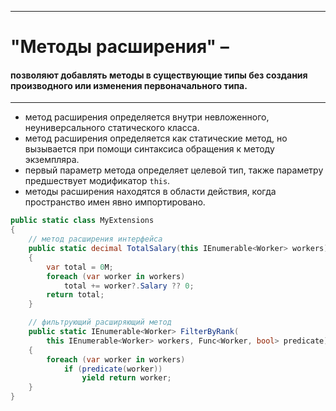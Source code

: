 ﻿_______________________________________________________________________________

# "Методы расширения" – 
#### позволяют добавлять методы в существующие типы без создания производного или изменения первоначального типа. ####
_______________________________________________________________________________

* метод расширения определяется внутри невложенного, неуниверсального
статического класса.
* метод расширения определяется как статические метод, но вызывается при помощи
синтаксиса обращения к методу экземпляра.
* первый параметр метода определяет целевой тип, также параметру предшествует
модификатор ```this```.
* методы расширения находятся в области действия, когда пространство имен явно
импортировано.

```c#
public static class MyExtensions
{
    // метод расширения интерфейса
    public static decimal TotalSalary(this IEnumerable<Worker> workers)
    {
        var total = 0M;
        foreach (var worker in workers)
            total += worker?.Salary ?? 0;
        return total;
    }

    // фильтрующий расширяющий метод
    public static IEnumerable<Worker> FilterByRank(
        this IEnumerable<Worker> workers, Func<Worker, bool> predicate)
    {
        foreach (var worker in workers)
            if (predicate(worker))
                yield return worker;
    }
}
```
